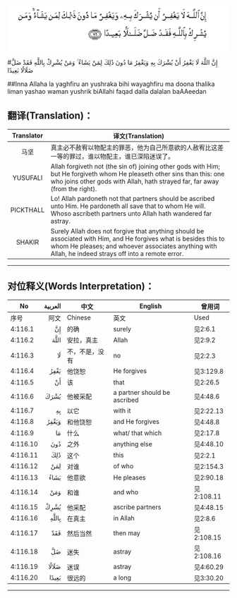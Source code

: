 ![004:116](images/004_116.gif)

#إِنَّ اللَّهَ لَا يَغْفِرُ أَنْ يُشْرَكَ بِهِ وَيَغْفِرُ مَا دُونَ ذَٰلِكَ لِمَنْ يَشَاءُ ۚ وَمَنْ يُشْرِكْ بِاللَّهِ فَقَدْ ضَلَّ ضَلَالًا بَعِيدًا 

##Inna Allaha la yaghfiru an yushraka bihi wayaghfiru ma doona thalika liman yashao waman yushrik biAllahi faqad dalla dalalan baAAeedan 

## 翻译(Translation)：

| Translator | 译文(Translation)                                            |
| :--------: | ------------------------------------------------------------ |
|    马坚    | 真主必不赦宥以物配主的罪恶，他为自己所意欲的人赦宥比这差一等的罪过，谁以物配主，谁已深陷迷误了。 |
|  YUSUFALI  | Allah forgiveth not (the sin of) joining other gods with Him; but He forgiveth whom He pleaseth other sins than this: one who joins other gods with Allah, hath strayed far, far away (from the right). |
| PICKTHALL  | Lo! Allah pardoneth not that partners should be ascribed unto Him. He pardoneth all save that to whom He will. Whoso ascribeth partners unto Allah hath wandered far astray. |
|   SHAKIR   | Surely Allah does not forgive that anything should be associated with Him, and He forgives what is besides this to whom He pleases; and whoever associates anything with Allah, he indeed strays off into a remote error. |

---

## 对位释义(Words Interpretation)：

| No   | العربية | 中文    | English | 曾用词 |
| ---- | ------: | ------- | ------- | ------ |
| 序号 |    阿文 | Chinese | 英文    | Used   |
| 4:116.1  | إِنَّ    | 的确           | surely                       | 见2:6.1    |
| 4:116.2  | اللَّهَ  | 安拉，真主     | Allah                        | 见2:9.2 |
| 4:116.3  | لَا    | 不，不是，没有 | no                           | 见2:2.3    |
| 4:116.4  | يَغْفِرُ  | 他饶恕         | He forgives                  | 见3:129.8  |
| 4:116.5  | أَنْ    | 该             | that                         | 见2:26.5   |
| 4:116.6  | يُشْرَكَ  | 他被采配       | a partner should be ascribed | 见4:48.6   |
| 4:116.7  | بِهِ    | 以它           | with it                      | 见2:22.13  |
| 4:116.8  | وَيَغْفِرُ | 和他饶恕       | and He forgives              | 见4:48.8   |
| 4:116.9  | مَا    | 什么           | what/ that which             | 见2:17.8   |
| 4:116.10 | دُونَ   | 之外           | anything else                | 见4:48.10  |
| 4:116.11 | ذَٰلِكَ   | 这个           | this                         | 见2:2.1    |
| 4:116.12 | لِمَنْ   | 对谁           | of who                       | 见2:154.3  |
| 4:116.13 | يَشَاءُ  | 他意欲         | He pleases                   | 见2:90.18  |
| 4:116.14 | وَمَنْ   | 和谁           | and who                      | 见2:108.11 |
| 4:116.15 | يُشْرِكْ  | 他采配         | ascribe partners             | 见4:48.15  |
| 4:116.16 | بِاللَّهِ | 在真主         | in Allah                     | 见2:8.6    |
| 4:116.17 | فَقَدْ   | 然后当然       | then may                     | 见2:108.15 |
| 4:116.18 | ضَلَّ    | 迷失           | astray                       | 见2:108.16 |
| 4:116.19 | ضَلَالًا | 迷误           | astray                       | 见4:60.29  |
| 4:116.20 | بَعِيدًا | 很远的         | a long                       | 见3:30.20  |

---
